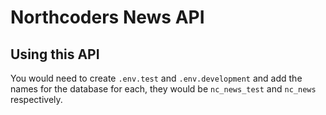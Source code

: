 # Northcoders News API

## Using this API

You would need to create `.env.test` and `.env.development` and add the names for the database for each, they would be `nc_news_test` and `nc_news` respectively.
